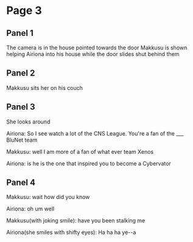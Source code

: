 # Page 3
## Panel 1  

The camera is in the house pointed towards the door
Makkusu is shown helping Airiona into his house while the door slides shut behind them

## Panel 2
Makkusu sits her on his couch

## Panel 3
  She looks around
  
  Airiona: So I see watch a lot of the CNS League. You're a fan of the ___ BluNet team
  
  Makkusu: well I am more of a fan of what ever team Xenos 
  
  Airiona: is he is the one that inspired you to become a Cybervator
  
 ## Panel 4
  Makkusu: wait how did you know
  
  Airiona: oh um well
  
  Makkusu(with joking smile): have you been stalking me
  
  Airiona(she smiles with shifty eyes): Ha ha ha ye--a